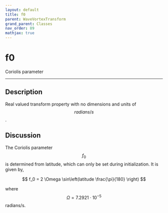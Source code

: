 ```yaml
---
layout: default
title: f0
parent: WaveVortexTransform
grand_parent: Classes
nav_order: 89
mathjax: true
---
```


#  f0

Coriolis parameter


---

## Description
Real valued transform property with no dimensions and units of $$radians/s$$.

## Discussion

The Coriolis parameter $$f_0$$ is determined from latitude, which can only be set during initialization. It is given by,

$$
f_0 = 2 \Omega \sin\left(latitude \frac{\pi}{180} \right)
$$

where $$\Omega = 7.2921 \cdot 10^{-5}$$ radians/s.


